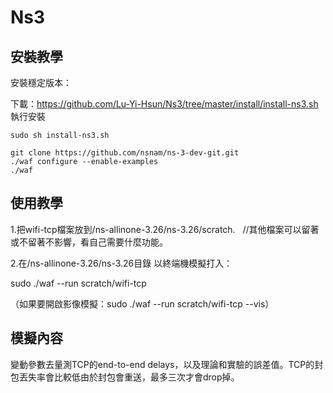 # Ns3
## 安裝教學
安裝穩定版本：

下載：https://github.com/Lu-Yi-Hsun/Ns3/tree/master/install/install-ns3.sh
執行安裝
```
sudo sh install-ns3.sh
```


```
git clone https://github.com/nsnam/ns-3-dev-git.git
./waf configure --enable-examples
./waf

```

## 使用教學


1.把wifi-tcp檔案放到/ns-allinone-3.26/ns-3.26/scratch.   //其他檔案可以留著或不留著不影響，看自己需要什麼功能。

2.在/ns-allinone-3.26/ns-3.26目錄 以終端機模擬打入：

sudo ./waf --run scratch/wifi-tcp 

（如果要開啟影像模擬：sudo ./waf --run scratch/wifi-tcp --vis）



## 模擬內容
變動參數去量測TCP的end-to-end delays，以及理論和實驗的誤差值。TCP的封包丟失率會比較低由於封包會重送，最多三次才會drop掉。

